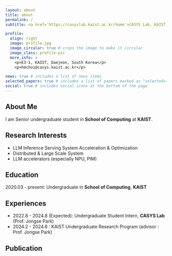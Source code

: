 ```yaml
---
layout: about
title: about
permalink: /
subtitle: <a href='https://casyslab.kaist.ac.kr/home'>CASYS Lab, KAIST

profile:
  align: right
  image: profile.jpg
  image_circular: true # crops the image to make it circular
  image_class: profile-pic
  more_info: >
    <p>E3-1, KAIST, Daejeon, South Korea</p>
    <p>hmchoi@casys.kaist.ac.kr</p>

news: true # includes a list of news items
selected_papers: true # includes a list of papers marked as "selected={true}"
social: true # includes social icons at the bottom of the page
---
```


## About Me

I am Senior undergraduate student in **School of Computing** at **KAIST**.

## Research Interests

- LLM Inference Serving System Acceleration & Optimization
- Distributed & Large Scale System
- LLM accelerators (especially NPU, PIM)

## Education

2020.03 - present: Undergraduate in **School of Computing**, **KAIST**

## Experiences

- 2022.8 - 2024.8 (Expected): Undergraduate Student Intern, **CASYS Lab** (Prof. Jongse Park)
- 2024.2 - 2024.6 : KAIST Undergraduate Research Program (advisor : Prof. Jongse Park)

## Publication

